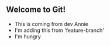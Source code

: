 ## Welcome to Git!

- This is coming from dev Annie
- I'm adding this from 'feature-branch'
- I'm hungry